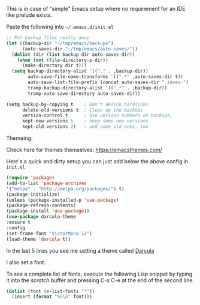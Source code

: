 This is in case of "simple" Emacs setup where no requirement for an IDE like prelude exists.

Paste the following into `~/.emacs.d/init.el`

```el
;; Put backup files neatly away                                                 
(let ((backup-dir "~/tmp/emacs/backups")
      (auto-saves-dir "~/tmp/emacs/auto-saves/"))
  (dolist (dir (list backup-dir auto-saves-dir))
    (when (not (file-directory-p dir))
      (make-directory dir t)))
  (setq backup-directory-alist `(("." . ,backup-dir))
        auto-save-file-name-transforms `((".*" ,auto-saves-dir t))
        auto-save-list-file-prefix (concat auto-saves-dir ".saves-")
        tramp-backup-directory-alist `((".*" . ,backup-dir))
        tramp-auto-save-directory auto-saves-dir))

(setq backup-by-copying t    ; Don't delink hardlinks                           
      delete-old-versions t  ; Clean up the backups                             
      version-control t      ; Use version numbers on backups,                  
      kept-new-versions 5    ; keep some new versions                           
      kept-old-versions 2)   ; and some old ones, too     
```

Themeing:

Check here for themes themselves: https://emacsthemes.com/

Here's a quick and dirty setup you can just add below the above config in `init.el`

```el
(require 'package)
(add-to-list 'package-archives
'("melpa" . "http://melpa.org/packages/") t)
(package-initialize)
(unless (package-installed-p 'use-package)
(package-refresh-contents)
(package-install 'use-package))
(use-package darcula-theme
:ensure t
:config
(set-frame-font "VictorMono-12")
(load-theme 'darcula t))
```

In the last 5 lines you see me setting a theme called [Darcula](https://emacsthemes.com/themes/darcula-theme.html)

I also set a font.

To see a complete list of fonts, execute the following Lisp snippet by typing it into the *scratch* buffer and pressing C-x C-e at the end of the second line:

```el
(dolist (font (x-list-fonts "*"))
  (insert (format "%s\n" font)))
```
